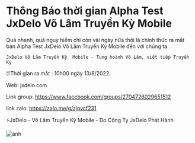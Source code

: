 # Thông Báo thời gian Alpha Test JxDelo Võ Lâm Truyền Kỳ Mobile

Quá nhanh, quá nguy hiểm chỉ còn vài ngày nữa thôi là chính thức ra mắt bản Alpha Test JxDelo Võ Lâm Truyền Kỳ Mobile đến với chúng ta.

`JxDelo Võ Lâm Truyền Kỳ  Mobile - Tung hoành Võ Lâm, viết tiếp Truyền Kỳ`

⏰Thời gian ra mắt : 10h00 ngày 13/8/2022.

Web:  jxdelo.com

Link group: https://www.facebook.com/groups/2704726029651512

link zalo:  https://zalo.me/g/zjpvcf231

⚡JxDelo - Võ Lâm Truyền Kỳ Mobile - Do Công Ty JxDelo Phát Hành

![ảnh](https://user-images.githubusercontent.com/110031879/184435723-f64feabe-cccd-478c-b8bf-da6bb4159bc1.png)
